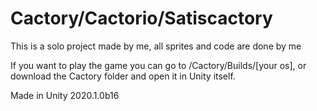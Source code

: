 # Cactory/Cactorio/Satiscactory

This is a solo project made by me, all sprites and code are done by me

If you want to play the game you can go to /Cactory/Builds/[your os], 
or download the Cactory folder and open it in Unity itself.

Made in Unity 2020.1.0b16